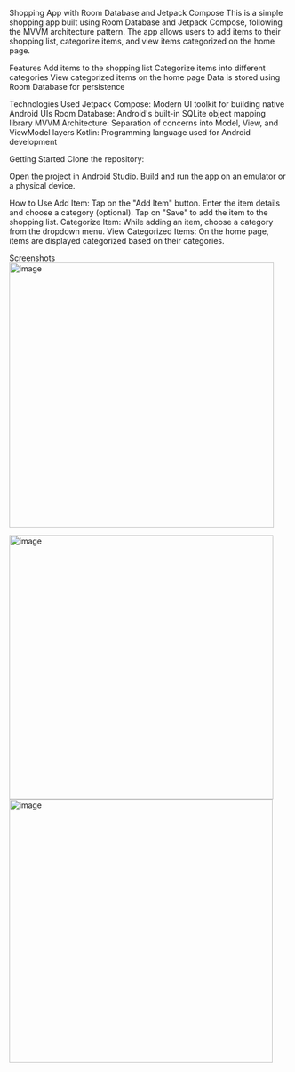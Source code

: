 


Shopping App with Room Database and Jetpack Compose
This is a simple shopping app built using Room Database and Jetpack Compose, following the MVVM architecture pattern. The app allows users to add items to their shopping list, categorize items, and view items categorized on the home page.

Features
Add items to the shopping list
Categorize items into different categories
View categorized items on the home page
Data is stored using Room Database for persistence


Technologies Used
Jetpack Compose: Modern UI toolkit for building native Android UIs
Room Database: Android's built-in SQLite object mapping library
MVVM Architecture: Separation of concerns into Model, View, and ViewModel layers
Kotlin: Programming language used for Android development


Getting Started
Clone the repository:

Open the project in Android Studio.
Build and run the app on an emulator or a physical device.

How to Use
Add Item:
Tap on the "Add Item" button.
Enter the item details and choose a category (optional).
Tap on "Save" to add the item to the shopping list.
Categorize Item:
While adding an item, choose a category from the dropdown menu.
View Categorized Items:
On the home page, items are displayed categorized based on their categories.


Screenshots
<img width="476" alt="image" src="https://github.com/divyang5/shooping-app/assets/79574068/0ea2f6e2-6c5f-4488-a579-883cbb459acf">

<img width="475" alt="image" src="https://github.com/divyang5/shooping-app/assets/79574068/7b72e64e-2edc-4e06-b137-db250aa88ddb">

<img width="474" alt="image" src="https://github.com/divyang5/shooping-app/assets/79574068/8ab181d4-2645-499b-9712-11b4ae78ee85">



